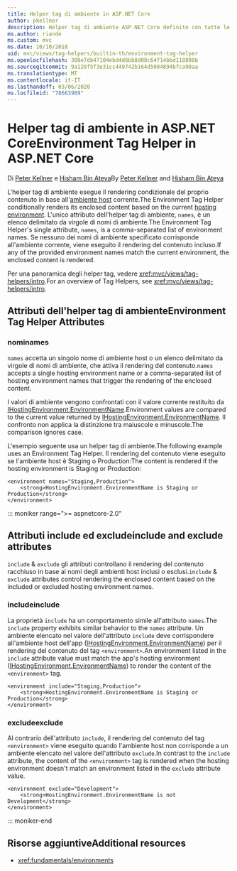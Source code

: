 ```yaml
---
title: Helper tag di ambiente in ASP.NET Core
author: pkellner
description: Helper tag di ambiente ASP.NET Core definito con tutte le proprietà
ms.author: riande
ms.custom: mvc
ms.date: 10/10/2018
uid: mvc/views/tag-helpers/builtin-th/environment-tag-helper
ms.openlocfilehash: 308e7db47104ebd4d6bb8d08c64f14bbd118898b
ms.sourcegitcommit: 9a129f5f3e31cc449742b164d5004894bfca90aa
ms.translationtype: MT
ms.contentlocale: it-IT
ms.lasthandoff: 03/06/2020
ms.locfileid: "78663989"
---
```

# <a name="environment-tag-helper-in-aspnet-core"></a><span data-ttu-id="54013-103">Helper tag di ambiente in ASP.NET Core</span><span class="sxs-lookup"><span data-stu-id="54013-103">Environment Tag Helper in ASP.NET Core</span></span>

<span data-ttu-id="54013-104">Di [Peter Kellner](https://peterkellner.net) e [Hisham Bin Ateya](https://twitter.com/hishambinateya)</span><span class="sxs-lookup"><span data-stu-id="54013-104">By [Peter Kellner](https://peterkellner.net) and [Hisham Bin Ateya](https://twitter.com/hishambinateya)</span></span>

<span data-ttu-id="54013-105">L'helper tag di ambiente esegue il rendering condizionale del proprio contenuto in base all'[ambiente host](xref:fundamentals/environments) corrente.</span><span class="sxs-lookup"><span data-stu-id="54013-105">The Environment Tag Helper conditionally renders its enclosed content based on the current [hosting environment](xref:fundamentals/environments).</span></span> <span data-ttu-id="54013-106">L'unico attributo dell'helper tag di ambiente, `names`, è un elenco delimitato da virgole di nomi di ambiente.</span><span class="sxs-lookup"><span data-stu-id="54013-106">The Environment Tag Helper's single attribute, `names`, is a comma-separated list of environment names.</span></span> <span data-ttu-id="54013-107">Se nessuno dei nomi di ambiente specificato corrisponde all'ambiente corrente, viene eseguito il rendering del contenuto incluso.</span><span class="sxs-lookup"><span data-stu-id="54013-107">If any of the provided environment names match the current environment, the enclosed content is rendered.</span></span>

<span data-ttu-id="54013-108">Per una panoramica degli helper tag, vedere <xref:mvc/views/tag-helpers/intro>.</span><span class="sxs-lookup"><span data-stu-id="54013-108">For an overview of Tag Helpers, see <xref:mvc/views/tag-helpers/intro>.</span></span>

## <a name="environment-tag-helper-attributes"></a><span data-ttu-id="54013-109">Attributi dell'helper tag di ambiente</span><span class="sxs-lookup"><span data-stu-id="54013-109">Environment Tag Helper Attributes</span></span>

### <a name="names"></a><span data-ttu-id="54013-110">nomi</span><span class="sxs-lookup"><span data-stu-id="54013-110">names</span></span>

<span data-ttu-id="54013-111">`names` accetta un singolo nome di ambiente host o un elenco delimitato da virgole di nomi di ambiente, che attiva il rendering del contenuto.</span><span class="sxs-lookup"><span data-stu-id="54013-111">`names` accepts a single hosting environment name or a comma-separated list of hosting environment names that trigger the rendering of the enclosed content.</span></span>

<span data-ttu-id="54013-112">I valori di ambiente vengono confrontati con il valore corrente restituito da [IHostingEnvironment.EnvironmentName](xref:Microsoft.AspNetCore.Hosting.IHostingEnvironment.EnvironmentName*).</span><span class="sxs-lookup"><span data-stu-id="54013-112">Environment values are compared to the current value returned by [IHostingEnvironment.EnvironmentName](xref:Microsoft.AspNetCore.Hosting.IHostingEnvironment.EnvironmentName*).</span></span> <span data-ttu-id="54013-113">Il confronto non applica la distinzione tra maiuscole e minuscole.</span><span class="sxs-lookup"><span data-stu-id="54013-113">The comparison ignores case.</span></span>

<span data-ttu-id="54013-114">L'esempio seguente usa un helper tag di ambiente.</span><span class="sxs-lookup"><span data-stu-id="54013-114">The following example uses an Environment Tag Helper.</span></span> <span data-ttu-id="54013-115">Il rendering del contenuto viene eseguito se l'ambiente host è Staging o Production:</span><span class="sxs-lookup"><span data-stu-id="54013-115">The content is rendered if the hosting environment is Staging or Production:</span></span>

```cshtml
<environment names="Staging,Production">
    <strong>HostingEnvironment.EnvironmentName is Staging or Production</strong>
</environment>
```

::: moniker range=">= aspnetcore-2.0"

## <a name="include-and-exclude-attributes"></a><span data-ttu-id="54013-116">Attributi include ed exclude</span><span class="sxs-lookup"><span data-stu-id="54013-116">include and exclude attributes</span></span>

<span data-ttu-id="54013-117">`include` & `exclude` gli attributi controllano il rendering del contenuto racchiuso in base ai nomi degli ambienti host inclusi o esclusi.</span><span class="sxs-lookup"><span data-stu-id="54013-117">`include` & `exclude` attributes control rendering the enclosed content based on the included or excluded hosting environment names.</span></span>

### <a name="include"></a><span data-ttu-id="54013-118">include</span><span class="sxs-lookup"><span data-stu-id="54013-118">include</span></span>

<span data-ttu-id="54013-119">La proprietà `include` ha un comportamento simile all'attributo `names`.</span><span class="sxs-lookup"><span data-stu-id="54013-119">The `include` property exhibits similar behavior to the `names` attribute.</span></span> <span data-ttu-id="54013-120">Un ambiente elencato nel valore dell'attributo `include` deve corrispondere all'ambiente host dell'app ([IHostingEnvironment.EnvironmentName](xref:Microsoft.AspNetCore.Hosting.IHostingEnvironment.EnvironmentName*)) per il rendering del contenuto del tag `<environment>`.</span><span class="sxs-lookup"><span data-stu-id="54013-120">An environment listed in the `include` attribute value must match the app's hosting environment ([IHostingEnvironment.EnvironmentName](xref:Microsoft.AspNetCore.Hosting.IHostingEnvironment.EnvironmentName*)) to render the content of the `<environment>` tag.</span></span>

```cshtml
<environment include="Staging,Production">
    <strong>HostingEnvironment.EnvironmentName is Staging or Production</strong>
</environment>
```

### <a name="exclude"></a><span data-ttu-id="54013-121">exclude</span><span class="sxs-lookup"><span data-stu-id="54013-121">exclude</span></span>

<span data-ttu-id="54013-122">Al contrario dell'attributo `include`, il rendering del contenuto del tag `<environment>` viene eseguito quando l'ambiente host non corrisponde a un ambiente elencato nel valore dell'attributo `exclude`.</span><span class="sxs-lookup"><span data-stu-id="54013-122">In contrast to the `include` attribute, the content of the `<environment>` tag is rendered when the hosting environment doesn't match an environment listed in the `exclude` attribute value.</span></span>

```cshtml
<environment exclude="Development">
    <strong>HostingEnvironment.EnvironmentName is not Development</strong>
</environment>
```

::: moniker-end

## <a name="additional-resources"></a><span data-ttu-id="54013-123">Risorse aggiuntive</span><span class="sxs-lookup"><span data-stu-id="54013-123">Additional resources</span></span>

* <xref:fundamentals/environments>
